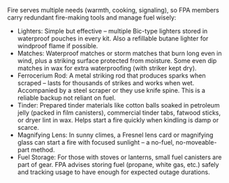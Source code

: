 Fire serves multiple needs (warmth, cooking, signaling), so FPA members carry redundant fire-making tools and manage fuel wisely:  
- Lighters: Simple but effective – multiple Bic-type lighters stored in waterproof pouches in every kit. Also a refillable butane lighter for windproof flame if possible.  
- Matches: Waterproof matches or storm matches that burn long even in wind, plus a striking surface protected from moisture. Some even dip matches in wax for extra waterproofing (with striker kept dry).  
- Ferrocerium Rod: A metal striking rod that produces sparks when scraped – lasts for thousands of strikes and works when wet. Accompanied by a steel scraper or they use knife spine. This is a reliable backup not reliant on fuel.  
- Tinder: Prepared tinder materials like cotton balls soaked in petroleum jelly (packed in film canisters), commercial tinder tabs, fatwood sticks, or dryer lint in wax. Helps start a fire quickly when kindling is damp or scarce.  
- Magnifying Lens: In sunny climes, a Fresnel lens card or magnifying glass can start a fire with focused sunlight – a no-fuel, no-moveable-part method.  
- Fuel Storage: For those with stoves or lanterns, small fuel canisters are part of gear. FPA advises storing fuel (propane, white gas, etc.) safely and tracking usage to have enough for expected outage durations.
